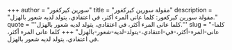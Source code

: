 +++
author = "سورين كيركغور"
title = "مقولة سورين كيركغور"
description = "مقولة سورين كيركغور: كلما عانى المرء أكثر، في اعتقادي، يتولد لديه شعور بالهزل."
quote = '''كلما عانى المرء أكثر، في اعتقادي، يتولد لديه شعور بالهزل.'''
slug = "كلما-عانى-المرء-أكثر،-في-اعتقادي،-يتولد-لديه-شعور-بالهزل"
+++
كلما عانى المرء أكثر، في اعتقادي، يتولد لديه شعور بالهزل.
